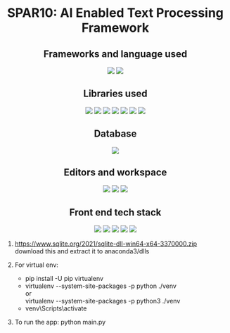 <div align="center">
    
# SPAR10: AI Enabled Text Processing Framework

## Frameworks and language used
[![](https://img.shields.io/badge/Flask-000000?style=for-the-badge&logo=flask&logoColor=white)](https://flask.palletsprojects.com/en/2.0.x/)
[![](https://img.shields.io/badge/Python-02569B?style=for-the-badge&logo=python&logoColor=white)](https://www.python.org/)
    
## Libraries used
[![](https://img.shields.io/badge/TensorFlow-FF6F00?style=for-the-badge&logo=tensorflow&logoColor=white)](https://www.tensorflow.org/)
[![](https://img.shields.io/badge/Keras-D00000?style=for-the-badge&logo=Keras&logoColor=white)](https://keras.io/)
[![](https://img.shields.io/badge/OpenCV-27338e?style=for-the-badge&logo=OpenCV&logoColor=white)](https://opencv.org/)
[![](https://img.shields.io/badge/Numpy-777BB4?style=for-the-badge&logo=numpy&logoColor=white)](https://numpy.org/)
[![](https://img.shields.io/badge/Pandas-2C2D72?style=for-the-badge&logo=pandas&logoColor=white)](https://pandas.pydata.org/)
[![](https://img.shields.io/badge/scikit_learn-F7931E?style=for-the-badge&logo=scikit-learn&logoColor=white)](https://scikit-learn.org/stable/)
[![](https://img.shields.io/badge/SciPy-654FF0?style=for-the-badge&logo=SciPy&logoColor=white)](https://scipy.org/)

## Database
[![](https://img.shields.io/badge/SQLite-07405E?style=for-the-badge&logo=sqlite&logoColor=white)](https://www.sqlite.org/index.html)
    
## Editors and workspace
[![](https://img.shields.io/badge/Visual_Studio-CC0000?style=for-the-badge&logo=visual%20studio&logoColor=white)](https://code.visualstudio.com/  "Visual Studio Code")
[![](https://img.shields.io/badge/Jupyter-F37626.svg?&style=for-the-badge&logo=Jupyter&logoColor=white)](https://jupyter.org/)
![](https://img.shields.io/badge/Colab-F9AB00?style=for-the-badge&logo=googlecolab&color=525252)
    
## Front end tech stack
[![](https://img.shields.io/badge/Bootstrap-563D7C?style=for-the-badge&logo=bootstrap&logoColor=white)](https://getbootstrap.com/)
[![](https://img.shields.io/badge/CSS3-1572B6?style=for-the-badge&logo=css3&logoColor=white)](https://www.w3schools.com/css/)
[![](https://img.shields.io/badge/HTML5-E34F26?style=for-the-badge&logo=html5&logoColor=white)](https://www.w3schools.com/html/)
[![](https://img.shields.io/badge/jQuery-0769AD?style=for-the-badge&logo=jquery&logoColor=white)](https://jquery.com/)
[![](https://img.shields.io/badge/JavaScript-323330?style=for-the-badge&logo=javascript&logoColor=F7DF1E)](https://www.w3schools.com/js/)

</div>

1.  https://www.sqlite.org/2021/sqlite-dll-win64-x64-3370000.zip download this and extract it to anaconda3/dlls
2.  For virtual env:

    - pip install -U pip virtualenv <br>
    - virtualenv --system-site-packages -p python ./venv <br>
      or <br>
      virtualenv --system-site-packages -p python3 ./venv <br>
    - venv\Scripts\activate<br>

3.  To run the app: python main.py
